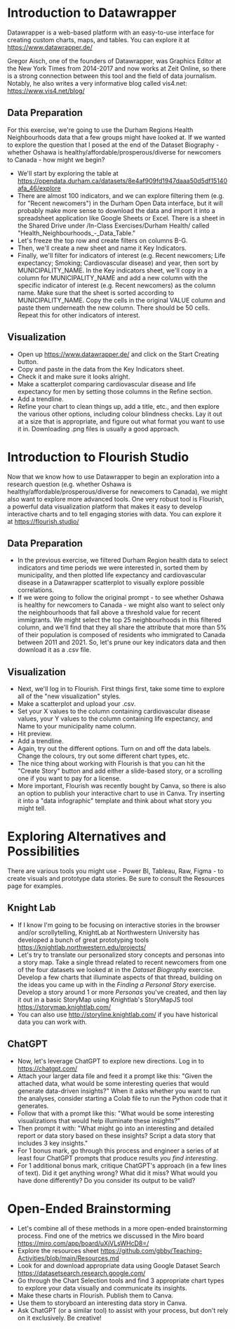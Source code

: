 # Introduction to Datawrapper

Datawrapper is a web-based platform with an easy-to-use interface for creating custom charts, maps, and tables. You can explore it at https://www.datawrapper.de/

Gregor Aisch, one of the founders of Datawrapper, was Graphics Editor at the New York Times from 2014-2017 and now works at Zeit Online, so there is a strong connection between this tool and the field of data journalism. Notably, he also writes a very informative blog called vis4.net: https://www.vis4.net/blog/

## Data Preparation

For this exercise, we're going to use the Durham Regions Health Neighbourhoods data that a few groups might have looked at. If we wanted to explore the question that I posed at the end of the Dataset Biography - whether Oshawa is healthy/affordable/prosperous/diverse for newcomers to Canada - how might we begin?

- We'll start by exploring the table at https://opendata.durham.ca/datasets/8e4af909fd1947daaa50d5df15140afa_46/explore
- There are almost 100 indicators, and we can explore filtering them (e.g. for "Recent newcomers") in the Durham Open Data interface, but it will probably make more sense to download the data and import it into a spreadsheet application like Google Sheets or Excel. There is a sheet in the Shared Drive under /In-Class Exercises/Durham Health/ called "Health_Neighbourhoods_-_Data_Table."
- Let's freeze the top row and create filters on columns B-G.
- Then, we'll create a new sheet and name it Key Indicators.
- Finally, we'll filter for indicators of interest (e.g. Recent newcomers; Life expectancy; Smoking; Cardiovascular disease) and year, then sort by MUNICIPALITY_NAME. In the Key indicators sheet, we'll copy in a column for MUNICIPALITY_NAME and add a new column with the specific indicator of interest (e.g. Recent newcomers) as the column name. Make sure that the sheet is sorted according to MUNICIPALITY_NAME. Copy the cells in the original VALUE column and paste them underneath the new column. There should be 50 cells. Repeat this for other indicators of interest. 

## Visualization

- Open up https://www.datawrapper.de/ and click on the Start Creating button. 
- Copy and paste in the data from the Key Indicators sheet.
- Check it and make sure it looks alright.
- Make a scatterplot comparing cardiovascular disease and life expectancy for men by setting those columns in the Refine section.
- Add a trendline.
- Refine your chart to clean things up, add a title, etc., and then explore the various other options, including colour blindness checks. Lay it out at a size that is appropriate, and figure out what format you want to use it in. Downloading .png files is usually a good approach.

# Introduction to Flourish Studio

Now that we know how to use Datawrapper to begin an exploration into a research question (e.g. whether Oshawa is healthy/affordable/prosperous/diverse for newcomers to Canada), we might also want to explore more advanced tools. One very robust tool is Flourish, a powerful data visualization platform that makes it easy to develop interactive charts and to tell engaging stories with data. You can explore it at https://flourish.studio/

## Data Preparation

- In the previous exercise, we filtered Durham Region health data to select indicators and time periods we were interested in, sorted them by municipality, and then plotted life expectancy and cardiovascular disease in a Datawrapper scatterplot to visually explore possible correlations.
- If we were going to follow the original prompt - to see whether Oshawa is healthy for newcomers to Canada - we might also want to select only the neighbourhoods that fall above a threshold value for recent immigrants. We might select the top 25 neighbourhoods in this filtered column, and we'll find that they all share the attribute that more than 5% of their population is composed of residents who immigrated to Canada between 2011 and 2021. So, let's prune our key indicators data and then download it as a .csv file.

## Visualization

- Next, we'll log in to Flourish. First things first, take some time to explore all of the "new visualization" styles.
- Make a scatterplot and upload your .csv.
- Set your X values to the column containing cardiovascular disease values, your Y values to the column containing life expectancy, and Name to your municipality name column.
- Hit preview.
- Add a trendline.
- Again, try out the different options. Turn on and off the data labels. Change the colours, try out some different chart types, etc. 
- The nice thing about working with Flourish is that you can hit the "Create Story" button and add either a slide-based story, or a scrolling one if you want to pay for a license.
- More important, Flourish was recently bought by Canva, so there is also an option to publish your interactive chart to use in Canva. Try inserting it into a "data infographic" template and think about what story you might tell.

# Exploring Alternatives and Possibilities

There are various tools you might use - Power BI, Tableau, Raw, Figma - to create visuals and prototype data stories. Be sure to consult the Resources page for examples. 

## Knight Lab

- If I know I'm going to be focusing on interactive stories in the browser and/or scrollytelling, KnightLab at Northwestern University has developed a bunch of great prototyping tools https://knightlab.northwestern.edu/projects/
- Let's try to translate our personalized story concepts and personas into a story map. Take a single thread related to recent newcomers from one of the four datasets we looked at in the *Dataset Biography* exercise. Develop a few charts that illuminate aspects of that thread, building on the ideas you came up with in the *Finding a Personal Story* exercise. Develop a story around 1 or more *Personas* you've created, and then lay it out in a basic StoryMap using Knightlab's StoryMapJS tool https://storymap.knightlab.com/
- You can also use http://storyline.knightlab.com/ if you have historical data you can work with.

## ChatGPT

- Now, let's leverage ChatGPT to explore new directions. Log in to https://chatgpt.com/
- Attach your larger data file and feed it a prompt like this: "Given the attached data, what would be some interesting queries that would generate data-driven insights?" When it asks whether you want to run the analyses, consider starting a Colab file to run the Python code that it generates.
- Follow that with a prompt like this: "What would be some interesting visualizations that would help illuminate these insights?"
- Then prompt it with: "What might go into an interesting and detailed report or data story based on these insights? Script a data story that includes 3 key insights."
- For 1 bonus mark, go through this process and engineer a series of at least four ChatGPT prompts that produce results *you find interesting*.
- For 1 additional bonus mark, critique ChatGPT's approach (in a few lines of text). Did it get anything wrong? What did it miss? What would you have done differently? Do you consider its output to be valid?

# Open-Ended Brainstorming

- Let's combine all of these methods in a more open-ended brainstorming process. Find one of the metrics we discussed in the Miro board https://miro.com/app/board/uXjVLsWHcD8=/
- Explore the resources sheet https://github.com/gbby/Teaching-Activities/blob/main/Resources.md
- Look for and download appropriate data using Google Dataset Search https://datasetsearch.research.google.com/
- Go through the Chart Selection tools and find 3 appropriate chart types to explore your data visually and communicate its insights.
- Make these charts in Flourish. Publish them to Canva.
- Use them to storyboard an interesting data story in Canva.
- Ask ChatGPT (or a similar tool) to assist with your process, but don't rely on it exclusively. Be creative!
